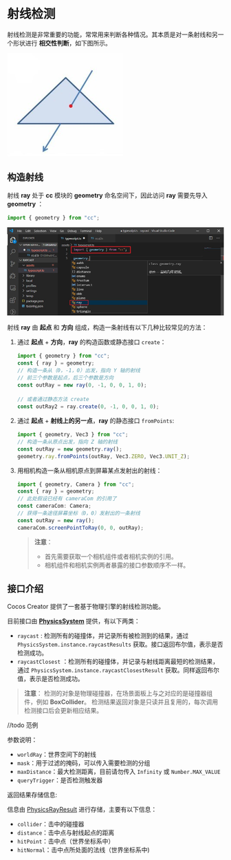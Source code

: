 # 射线检测

射线检测是非常重要的功能，常常用来判断各种情况。其本质是对一条射线和另一个形状进行 **相交性判断**，如下图所示。

![图解](img/raycast.jpg)

## 构造射线

射线 **ray** 处于 **cc** 模块的 **geometry** 命名空间下，因此访问 **ray** 需要先导入 **geometry** ：

```ts
import { geometry } from "cc";
```

![图解](img/import-geometry.jpg)

射线 **ray** 由 **起点** 和 **方向** 组成，构造一条射线有以下几种比较常见的方法：

1. 通过 **起点** + **方向**，**ray** 的构造函数或静态接口 `create`：

    ```ts
    import { geometry } from "cc";
    const { ray } = geometry;
    // 构造一条从（0，-1，0）出发，指向 Y 轴的射线
    // 前三个参数是起点，后三个参数是方向
    const outRay = new ray(0, -1, 0, 0, 1, 0);

    // 或者通过静态方法 create
    const outRay2 = ray.create(0, -1, 0, 0, 1, 0);
    ```

2. 通过 **起点** + **射线上的另一点**，**ray** 的静态接口 `fromPoints`:

    ```ts
    import { geometry, Vec3 } from "cc";
    // 构造一条从原点出发，指向 Z 轴的射线
    const outRay = new geometry.ray();
    geometry.ray.fromPoints(outRay, Vec3.ZERO, Vec3.UNIT_Z);
    ```

3. 用相机构造一条从相机原点到屏幕某点发射出的射线：

    ```ts
    import { geometry, Camera } from "cc";
    const { ray } = geometry;
    // 此处假设已经有 cameraCom 的引用了
    const cameraCom: Camera;
    // 获得一条途径屏幕坐标（0，0）发射出的一条射线
    const outRay = new ray();
    cameraCom.screenPointToRay(0, 0, outRay);
    ```

    > **注意**：
    > - 首先需要获取一个相机组件或者相机实例的引用。
    > - 相机组件和相机实例两者暴露的接口参数顺序不一样。

## 接口介绍

Cocos Creator 提供了一套基于物理引擎的射线检测功能。

目前接口由 [**PhysicsSystem**](__APIDOC__/zh/classes/physics.physicssystem.html) 提供，有以下两类：

- `raycast` : 检测所有的碰撞体，并记录所有被检测到的结果，通过 `PhysicsSystem.instance.raycastResults` 获取。接口返回布尔值，表示是否检测成功。
- `raycastClosest` ：检测所有的碰撞体，并记录与射线距离最短的检测结果，通过 `PhysicsSystem.instance.raycastClosestResult` 获取。同样返回布尔值，表示是否检测成功。
  
> **注意**：
> 检测的对象是物理碰撞器，在场景面板上与之对应的是碰撞器组件，例如 **BoxCollider**。
> 检测结果返回对象是只读并且复用的，每次调用检测接口后会更新相应结果。

//todo 范例

参数说明：

- `worldRay`：世界空间下的射线
- `mask`：用于过滤的掩码，可以传入需要检测的分组
- `maxDistance`：最大检测距离，目前请勿传入 `Infinity` 或 `Number.MAX_VALUE`
- `queryTrigger`：是否检测触发器

返回结果存储信息:

信息由 [PhysicsRayResult](__APIDOC__/zh/classes/physics.physicsrayresult.html) 进行存储，主要有以下信息：

- `collider`：击中的碰撞器
- `distance`：击中点与射线起点的距离
- `hitPoint`：击中点（世界坐标系中）
- `hitNormal`：击中点所处面的法线（世界坐标系中)
